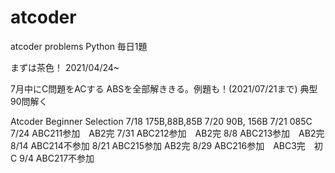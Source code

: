 # atcoder
atcoder problems
Python
毎日1題

まずは茶色！
2021/04/24~　
 
7月中にC問題をACする
ABSを全部解ききる。例題も！(2021/07/21まで)
典型90問解く

Atcoder Beginner Selection
7/18 175B,88B,85B
7/20 90B, 156B
7/21 085C 
7/24 ABC211参加　AB2完
7/31 ABC212参加　AB2完
8/8  ABC213参加　AB2完
8/14 ABC214不参加
8/21 ABC215参加  AB2完
8/29 ABC216参加　ABC3完　初C 
9/4  ABC217不参加



